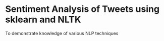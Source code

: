 # Sentiment Analysis of Tweets using sklearn and NLTK
To demonstrate knowledge of various NLP techniques
